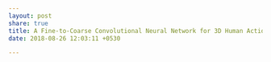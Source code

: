 ```yaml
---
layout: post
share: true
title: A Fine-to-Coarse Convolutional Neural Network for 3D Human Action Recognition
date: 2018-08-26 12:03:11 +0530

---
```

